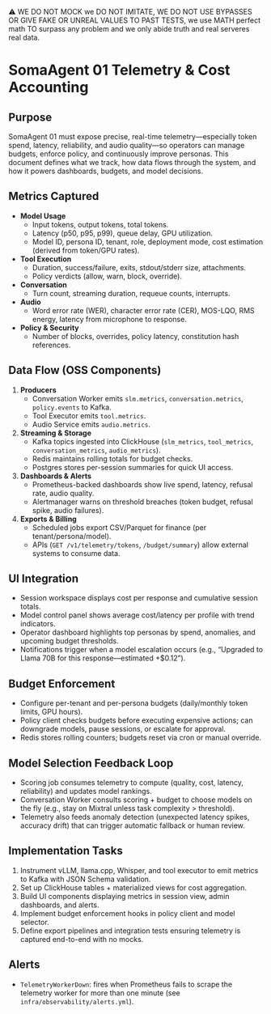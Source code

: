 ⚠️ WE DO NOT MOCK we DO NOT IMITATE, WE DO NOT USE BYPASSES OR GIVE FAKE OR UNREAL VALUES TO PAST TESTS, we use MATH perfect math TO surpass any problem and we only abide truth and real serveres real data.

# SomaAgent 01 Telemetry & Cost Accounting

## Purpose
SomaAgent 01 must expose precise, real-time telemetry—especially token spend, latency, reliability, and audio quality—so operators can manage budgets, enforce policy, and continuously improve personas. This document defines what we track, how data flows through the system, and how it powers dashboards, budgets, and model decisions.

## Metrics Captured
- **Model Usage**
  - Input tokens, output tokens, total tokens.
  - Latency (p50, p95, p99), queue delay, GPU utilization.
  - Model ID, persona ID, tenant, role, deployment mode, cost estimation (derived from token/GPU rates).
- **Tool Execution**
  - Duration, success/failure, exits, stdout/stderr size, attachments.
  - Policy verdicts (allow, warn, block, override).
- **Conversation**
  - Turn count, streaming duration, requeue counts, interrupts.
- **Audio**
  - Word error rate (WER), character error rate (CER), MOS-LQO, RMS energy, latency from microphone to response.
- **Policy & Security**
  - Number of blocks, overrides, policy latency, constitution hash references.

## Data Flow (OSS Components)
1. **Producers**
   - Conversation Worker emits `slm.metrics`, `conversation.metrics`, `policy.events` to Kafka.
   - Tool Executor emits `tool.metrics`.
   - Audio Service emits `audio.metrics`.
2. **Streaming & Storage**
   - Kafka topics ingested into ClickHouse (`slm_metrics`, `tool_metrics`, `conversation_metrics`, `audio_metrics`).
   - Redis maintains rolling totals for budget checks.
   - Postgres stores per-session summaries for quick UI access.
3. **Dashboards & Alerts**
   - Prometheus-backed dashboards show live spend, latency, refusal rate, audio quality.
   - Alertmanager warns on threshold breaches (token budget, refusal spike, audio failures).
4. **Exports & Billing**
   - Scheduled jobs export CSV/Parquet for finance (per tenant/persona/model).
   - APIs (`GET /v1/telemetry/tokens`, `/budget/summary`) allow external systems to consume data.

## UI Integration
- Session workspace displays cost per response and cumulative session totals.
- Model control panel shows average cost/latency per profile with trend indicators.
- Operator dashboard highlights top personas by spend, anomalies, and upcoming budget thresholds.
- Notifications trigger when a model escalation occurs (e.g., “Upgraded to Llama 70B for this response—estimated +$0.12”).

## Budget Enforcement
- Configure per-tenant and per-persona budgets (daily/monthly token limits, GPU hours).
- Policy client checks budgets before executing expensive actions; can downgrade models, pause sessions, or escalate for approval.
- Redis stores rolling counters; budgets reset via cron or manual override.

## Model Selection Feedback Loop
- Scoring job consumes telemetry to compute (quality, cost, latency, reliability) and updates model rankings.
- Conversation Worker consults scoring + budget to choose models on the fly (e.g., stay on Mixtral unless task complexity > threshold).
- Telemetry also feeds anomaly detection (unexpected latency spikes, accuracy drift) that can trigger automatic fallback or human review.

## Implementation Tasks
1. Instrument vLLM, llama.cpp, Whisper, and tool executor to emit metrics to Kafka with JSON Schema validation.
2. Set up ClickHouse tables + materialized views for cost aggregation.
3. Build UI components displaying metrics in session view, admin dashboards, and alerts.
4. Implement budget enforcement hooks in policy client and model selector.
5. Define export pipelines and integration tests ensuring telemetry is captured end-to-end with no mocks.

## Alerts
- `TelemetryWorkerDown`: fires when Prometheus fails to scrape the telemetry worker for more than one minute (see `infra/observability/alerts.yml`).
